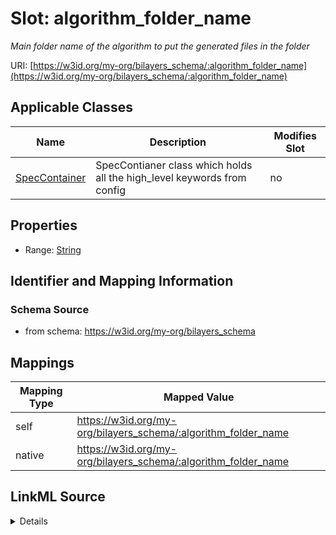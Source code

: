 

# Slot: algorithm_folder_name


_Main folder name of the algorithm to put the generated files in the folder_





URI: [https://w3id.org/my-org/bilayers_schema/:algorithm_folder_name](https://w3id.org/my-org/bilayers_schema/:algorithm_folder_name)



<!-- no inheritance hierarchy -->





## Applicable Classes

| Name | Description | Modifies Slot |
| --- | --- | --- |
| [SpecContainer](SpecContainer.md) | SpecContianer class which holds all the high_level keywords from config |  no  |







## Properties

* Range: [String](String.md)





## Identifier and Mapping Information







### Schema Source


* from schema: https://w3id.org/my-org/bilayers_schema




## Mappings

| Mapping Type | Mapped Value |
| ---  | ---  |
| self | https://w3id.org/my-org/bilayers_schema/:algorithm_folder_name |
| native | https://w3id.org/my-org/bilayers_schema/:algorithm_folder_name |




## LinkML Source

<details>
```yaml
name: algorithm_folder_name
description: Main folder name of the algorithm to put the generated files in the folder
from_schema: https://w3id.org/my-org/bilayers_schema
rank: 1000
alias: algorithm_folder_name
domain_of:
- SpecContainer
range: string

```
</details>